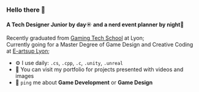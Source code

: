 ### Hello there 👋

#### **A Tech Designer Junior by day**☀️ **and a nerd event planner by night**🌙

Recently graduated from [Gaming Tech School](https://gamingcampus.fr/) at Lyon; <br>
Currently going for a Master Degree of Game Design and Creative Coding at [E-artsup Lyon](https://www.e-artsup.net/); <br>

- ⚙️ I use daily: `.cs`, `.cpp`, `.c`, `.unity`, `.unreal`
- 💅 You can visit my portfolio for projects presented with videos and images
- 💬 `ping` me about **Game Development** or **Game Design**
